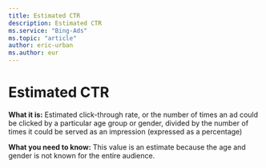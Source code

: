 ```yaml
---
title: Estimated CTR
description: Estimated CTR
ms.service: "Bing-Ads"
ms.topic: "article"
author: eric-urban
ms.author: eur
---
```


# Estimated CTR

**What it is:**     Estimated click-through rate, or the number of times an ad could be clicked by a particular age group or gender, divided by the number of times it could be served as an impression (expressed as a percentage)

**What you need to know:**  This value is an estimate because the age and gender is not known for the entire audience.


